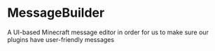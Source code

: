 # MessageBuilder
A UI-based Minecraft message editor in order for us to make sure our plugins have user-friendly messages
